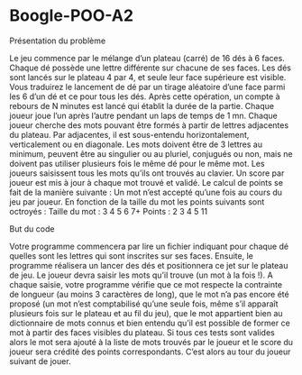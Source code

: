 # Boogle-POO-A2

Présentation du problème

Le jeu commence par le mélange d’un plateau (carré) de 16 dés à 6 faces. Chaque dé possède une lettre différente sur chacune de ses faces. Les dés sont lancés sur le plateau 4 par 4, et seule leur face supérieure est visible. Vous traduirez le lancement de dé par un tirage aléatoire d’une face parmi les 6 d’un dé et ce pour tous les dés. Après cette opération, un compte à rebours de N minutes est lancé qui établit la durée de la partie. Chaque joueur joue l’un après l’autre pendant un laps de temps de 1 mn. Chaque joueur cherche des mots pouvant être formés à partir de lettres adjacentes du plateau. Par adjacentes, il est sous-entendu horizontalement, verticalement ou en diagonale. Les mots doivent être de 3 lettres au minimum, peuvent être au singulier ou au pluriel, conjugués ou non, mais ne doivent pas utiliser plusieurs fois le même dé pour le même mot. Les joueurs saisissent tous les mots qu’ils ont trouvés au clavier. Un score par joueur est mis à jour à chaque mot trouvé et validé. Le calcul de points se fait de la manière suivante : Un mot n’est accepté qu’une fois au cours du jeu par joueur. En fonction de la taille du mot les points suivants sont octroyés : Taille du mot : 3 4 5 6 7+ Points : 2 3 4 5 11

But du code

Votre programme commencera par lire un fichier indiquant pour chaque dé quelles sont les lettres qui sont inscrites sur ses faces. Ensuite, le programme réalisera un lancer des dés et positionnera ce jet sur le plateau de jeu. Le joueur devra saisir les mots qu’il trouve (un mot à la fois !). A chaque saisie, votre programme vérifie que ce mot respecte la contrainte de longueur (au moins 3 caractères de long), que le mot n’a pas encore été proposé (un mot n’est comptabilisé qu’une seule fois, même s’il apparaît plusieurs fois sur le plateau et au fil du jeu), que le mot appartient bien au dictionnaire de mots connus et bien entendu qu’il est possible de former ce mot à partir des faces visibles du plateau. Si tous ces tests sont valides alors le mot sera ajouté à la liste de mots trouvés par le joueur et le score du joueur sera crédité des points correspondants. C’est alors au tour du joueur suivant de jouer.
